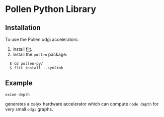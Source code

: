 # Pollen Python Library

## Installation
To use the Pollen odgi accelerators:
1. Install [flit](https://flit.readthedocs.io/en/latest/#install).
2. Install the `pollen` package:
```
  $ cd pollen-py/
  $ flit install --symlink
```

## Example
```
exine depth
```
generates a calyx hardware accelerator which can compute `node depth` for very small `odgi` graphs.